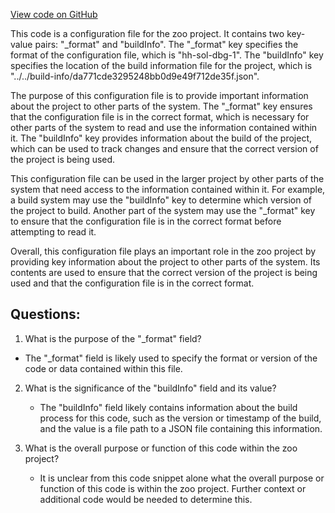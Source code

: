 [View code on GitHub](zoo-labs/zoo/blob/master/contracts/artifacts/src/Bridge.sol/Bridge.dbg.json)

This code is a configuration file for the zoo project. It contains two key-value pairs: "_format" and "buildInfo". The "_format" key specifies the format of the configuration file, which is "hh-sol-dbg-1". The "buildInfo" key specifies the location of the build information file for the project, which is "../../build-info/da771cde3295248bb0d9e49f712de35f.json".

The purpose of this configuration file is to provide important information about the project to other parts of the system. The "_format" key ensures that the configuration file is in the correct format, which is necessary for other parts of the system to read and use the information contained within it. The "buildInfo" key provides information about the build of the project, which can be used to track changes and ensure that the correct version of the project is being used.

This configuration file can be used in the larger project by other parts of the system that need access to the information contained within it. For example, a build system may use the "buildInfo" key to determine which version of the project to build. Another part of the system may use the "_format" key to ensure that the configuration file is in the correct format before attempting to read it.

Overall, this configuration file plays an important role in the zoo project by providing key information about the project to other parts of the system. Its contents are used to ensure that the correct version of the project is being used and that the configuration file is in the correct format.
## Questions: 
 1. What is the purpose of the "_format" field?
   - The "_format" field is likely used to specify the format or version of the code or data contained within this file.
   
2. What is the significance of the "buildInfo" field and its value?
   - The "buildInfo" field likely contains information about the build process for this code, such as the version or timestamp of the build, and the value is a file path to a JSON file containing this information.
   
3. What is the overall purpose or function of this code within the zoo project?
   - It is unclear from this code snippet alone what the overall purpose or function of this code is within the zoo project. Further context or additional code would be needed to determine this.